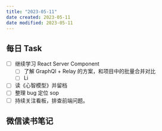 ```yaml
---
title: "2023-05-11"
date created: 2023-05-11
date modified: 2023-05-11
---
```


## 每日 Task

- [ ] 继续学习 React Server Component
	- [ ] 了解 GraphQl + Relay 的方案，和项目中的批量合并对比
	- [ ] Li
- [ ] 读《心智模型》并留档
- [ ] 整理 bug 定位 sop
- [ ] 持续关注看板，排查前端问题。

## 微信读书笔记

<!-- start of weread -->

<!-- end of weread -->
